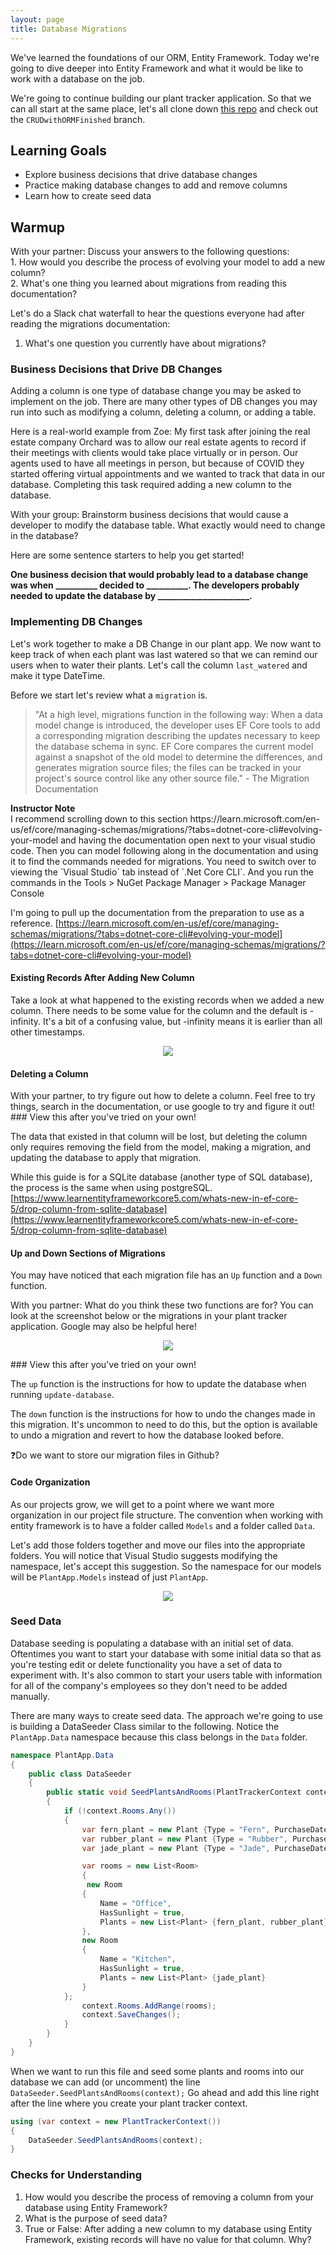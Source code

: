 ```yaml
---
layout: page
title: Database Migrations
---
```


We've learned the foundations of our ORM, Entity Framework. Today we're going to dive deeper into Entity Framework and what it would be like to work with a database on the job. 

We're going to continue building our plant tracker application. So that we can all start at the same place, let's all clone down [this repo](https://github.com/turingschool-examples/PlantAppStarter) and check out the `CRUDwithORMFinished` branch.

## Learning Goals
- Explore business decisions that drive database changes
- Practice making database changes to add and remove columns
- Learn how to create seed data

## Warmup
<section class="call-to-action" markdown="1">
With your partner: Discuss your answers to the following questions: <br>
    1. How would you describe the process of evolving your model to add a new column? <br>
    2. What's one thing you learned about migrations from reading this documentation?
</section>

Let's do a Slack chat waterfall to hear the questions everyone had after reading the migrations documentation:
1. What's one question you currently have about migrations?

### Business Decisions that Drive DB Changes

Adding a column is one type of database change you may be asked to implement on the job. There are many other types of DB changes you may run into such as modifying a column, deleting a column, or adding a table.

Here is a real-world example from Zoe: My first task after joining the real estate company Orchard was to allow our real estate agents to record if their meetings with clients would take place virtually or in person. Our agents used to have all meetings in person, but because of COVID they started offering virtual appointments and we wanted to track that data in our database. Completing this task required adding a new column to the database.

<section class="call-to-action" markdown="1">
With your group: Brainstorm business decisions that would cause a developer to modify the database table. What exactly would need to change in the database?
</section>

Here are some sentence starters to help you get started!

**One business decision that would probably lead to a database change was when __________ decided to __________. The developers probably needed to update the database by ______________________.**

### Implementing DB Changes

Let's work together to make a DB Change in our plant app. We now want to keep track of when each plant was last watered so that we can remind our users when to water their plants. Let's call the column `last_watered` and make it type DateTime.

Before we start let's review what a `migration` is.

>"At a high level, migrations function in the following way:
>When a data model change is introduced, the developer uses EF Core tools to add a corresponding migration describing the updates necessary to keep the database schema in sync. EF Core compares the current model against a snapshot of the old model to determine the differences, and generates migration source files; the files can be tracked in your project's source control like any other source file." - The Migration Documentation

<aside class="instructor-notes">
    <p><strong>Instructor Note</strong><br>I recommend scrolling down to this section https://learn.microsoft.com/en-us/ef/core/managing-schemas/migrations/?tabs=dotnet-core-cli#evolving-your-model and having the documentation open next to your visual studio code. Then you can model following along in the documentation and using it to find the commands needed for migrations. You need to switch over to viewing the `Visual Studio` tab instead of `.Net Core CLI`. And you run the commands in the Tools > NuGet Package Manager > Package Manager Console</p>
</aside>

I'm going to pull up the documentation from the preparation to use as a reference. [https://learn.microsoft.com/en-us/ef/core/managing-schemas/migrations/?tabs=dotnet-core-cli#evolving-your-model](https://learn.microsoft.com/en-us/ef/core/managing-schemas/migrations/?tabs=dotnet-core-cli#evolving-your-model)


#### Existing Records After Adding New Column

Take a look at what happened to the existing records when we added a new column. There needs to be some value for the column and the default is -infinity. It's a bit of a confusing value, but -infinity means it is earlier than all other timestamps.

<p align='center'>
  <img src='/assets/images/module2/Week5/new_column_infinity.png'>
</p>

#### Deleting a Column

<section class="call-to-action" markdown="1">
With your partner, to try figure out how to delete a column. Feel free to try things, search in the documentation, or use google to try and figure it out!
</section>

<section class="answer" markdown="1">
### View this after you've tried on your own!

The data that existed in that column will be lost, but deleting the column only requires removing the field from the model, making a migration, and updating the database to apply that migration.

While this guide is for a SQLite database (another type of SQL database), the process is the same when using postgreSQL. [https://www.learnentityframeworkcore5.com/whats-new-in-ef-core-5/drop-column-from-sqlite-database](https://www.learnentityframeworkcore5.com/whats-new-in-ef-core-5/drop-column-from-sqlite-database)
</section>

#### Up and Down Sections of Migrations

You may have noticed that each migration file has an `Up` function and a `Down` function.

<section class="call-to-action" markdown="1">
With you partner: What do you think these two functions are for? You can look at the screenshot below or the migrations in your plant tracker application. Google may also be helpful here!
</section>

<p align='center'>
  <img src='/assets/images/module2/Week5/migration_up_and_down.png'>
</p>

<section class="answer" markdown="1">
### View this after you've tried on your own!

The `up` function is the instructions for how to update the database when running `update-database`. 

The `down` function is the instructions for how to undo the changes made in this migration. It's uncommon to need to do this, but the option is available to undo a migration and revert to how the database looked before.
</section>

❓Do we want to store our migration files in Github?

#### Code Organization

As our projects grow, we will get to a point where we want more organization in our project file structure. The convention when working with entity framework is to have a folder called `Models` and a folder called `Data`. 

Let's add those folders together and move our files into the appropriate folders. You will notice that Visual Studio suggests modifying the namespace, let's accept this suggestion. So the namespace for our models will be `PlantApp.Models` instead of just `PlantApp`.

<p align='center'>
  <img src='/assets/images/module2/Week5/folder_structure.png'>
</p>

### Seed Data

Database seeding is populating a database with an initial set of data. Oftentimes you want to start your database with some initial data so that as you're testing edit or delete functionality you have a set of data to experiment with. It's also common to start your users table with information for all of the company's employees so they don't need to be added manually.

There are many ways to create seed data. The approach we're going to use is building a DataSeeder Class similar to the following. Notice the `PlantApp.Data` namespace because this class belongs in the `Data` folder.

<!-- Instructor note, there may be a nicer way to get these dates working, but this works and so I'm going to leave it for now. -->
```c#
namespace PlantApp.Data
{
    public class DataSeeder
    {
        public static void SeedPlantsAndRooms(PlantTrackerContext context)
        {
            if (!context.Rooms.Any())
            {
                var fern_plant = new Plant {Type = "Fern", PurchaseDate = DateTime.Parse("1975-06-15T13:45:30-07:00").ToUniversalTime()};
                var rubber_plant = new Plant {Type = "Rubber", PurchaseDate = DateTime.Parse("2021-01-15T11:45:02-07:00").ToUniversalTime()};
                var jade_plant = new Plant {Type = "Jade", PurchaseDate = DateTime.Parse("2021-01-15T11:45:02-07:00").ToUniversalTime()};

                var rooms = new List<Room>
                {
                 new Room
                {
                    Name = "Office",
                    HasSunlight = true,
                    Plants = new List<Plant> {fern_plant, rubber_plant}
                },
                new Room
                {
                    Name = "Kitchen",
                    HasSunlight = true,
                    Plants = new List<Plant> {jade_plant}
                }
            };
                context.Rooms.AddRange(rooms);
                context.SaveChanges();
            }
        }
    }
}
```

When we want to run this file and seed some plants and rooms into our database we can add (or uncomment) the line `DataSeeder.SeedPlantsAndRooms(context);` Go ahead and add this line right after the line where you create your plant tracker context.

```c#
using (var context = new PlantTrackerContext())
{
    DataSeeder.SeedPlantsAndRooms(context);
}
```

### Checks for Understanding
1. How would you describe the process of removing a column from your database using Entity Framework?
1. What is the purpose of seed data?
1. True or False: After adding a new column to my database using Entity Framework, existing records will have no value for that column. Why?